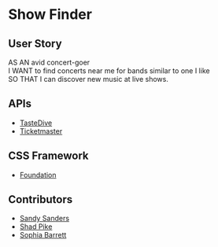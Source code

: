 # Show Finder

## User Story
AS AN avid concert-goer<br>
I WANT to find concerts near me for bands similar to one I like<br>
SO THAT I can discover new music at live shows.

## APIs
* [TasteDive](https://tastedive.com/read/api)
* [Ticketmaster](https://developer.ticketmaster.com/products-and-docs/apis/getting-started/)

## CSS Framework
* [Foundation](https://get.foundation/sites/docs/)

## Contributors
* [Sandy Sanders](https://github.com/sandy-06)
* [Shad Pike](https://github.com/huf0)
* [Sophia Barrett](https://github.com/sophiabarrett)